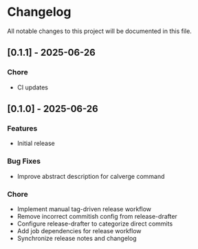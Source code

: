 # Changelog

All notable changes to this project will be documented in this file.

## [0.1.1] - 2025-06-26

### Chore

- CI updates

## [0.1.0] - 2025-06-26

### Features

- Initial release

### Bug Fixes

- Improve abstract description for calverge command

### Chore

- Implement manual tag-driven release workflow
- Remove incorrect commitish config from release-drafter
- Configure release-drafter to categorize direct commits
- Add job dependencies for release workflow
- Synchronize release notes and changelog
